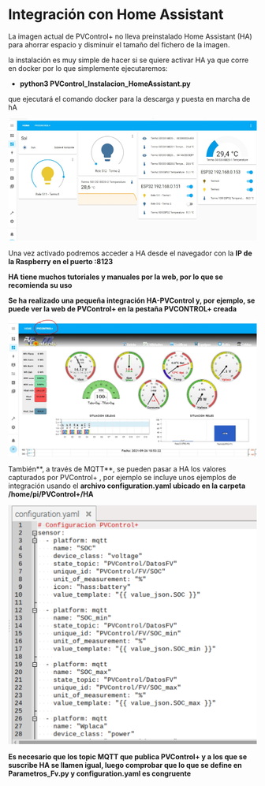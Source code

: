 # Integración con Home Assistant 

La imagen actual de PVControl+ no lleva preinstalado Home Assistant (HA)
para ahorrar espacio y disminuir el tamaño del fichero de la imagen.

la instalación es muy simple de hacer si se quiere activar HA ya que
corre en docker por lo que simplemente ejecutaremos:

-   **python3 PVControl_Instalacion_HomeAssistant.py**

que ejecutará el comando docker para la descarga y puesta en marcha de
hA

![](img/81615c053dad2260.png)

Una vez activado podremos acceder a HA desde el navegador con la **IP de
la Raspberry en el puerto :8123**

**HA tiene muchos tutoriales y manuales por la web, por lo que se
recomienda su uso**

**Se ha realizado una pequeña integración HA-PVControl y, por ejemplo,
se puede ver la web de PVControl+ en la pestaña PVCONTROL+ creada**

![](img/298bb2e12f898003.png)

También**, a través de MQTT**, se pueden pasar a HA los valores
capturados por PVControl+ , por ejemplo se incluye unos ejemplos de
integración usando el **archivo configuration.yaml ubicado en la carpeta
/home/pi/PVControl+/HA**

![](img/b41efbf5e217aedc.png)

**Es necesario que los topic MQTT que publica PVControl+ y a los que se
suscribe HA se llamen igual, luego comprobar que lo que se define en
Parametros_Fv.py y configuration.yaml es congruente**